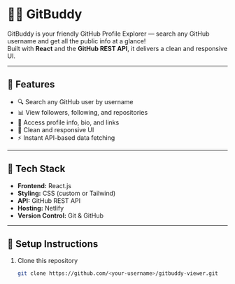 # 🧑‍💻 GitBuddy

GitBuddy is your friendly GitHub Profile Explorer — search any GitHub username and get all the public info at a glance!  
Built with **React** and the **GitHub REST API**, it delivers a clean and responsive UI.

---

## 🚀 Features
- 🔍 Search any GitHub user by username  
- 📊 View followers, following, and repositories  
- 💼 Access profile info, bio, and links  
- 🎨 Clean and responsive UI  
- ⚡ Instant API-based data fetching  

---

## 🧠 Tech Stack
- **Frontend:** React.js  
- **Styling:** CSS (custom or Tailwind)  
- **API:** GitHub REST API  
- **Hosting:** Netlify  
- **Version Control:** Git & GitHub  

---

## 🧰 Setup Instructions
1. Clone this repository  
   ```bash
   git clone https://github.com/<your-username>/gitbuddy-viewer.git
